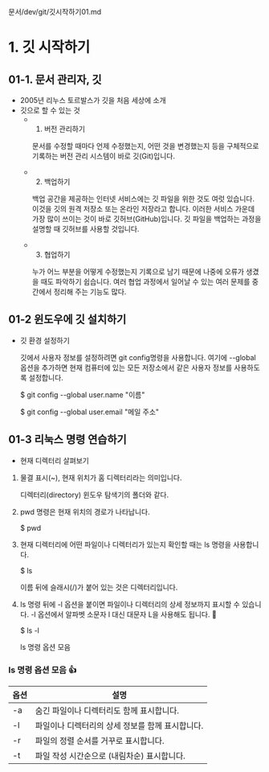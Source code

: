 문서/dev/git/깃시작하기01.md
# 1. 깃 시작하기
## 01-1. 문서 관리자, 깃
- 2005년 리누스 토르발스가 깃을 처음 세상에 소개
- 깃으로 할 수 있는 것
    - 1. 버전 관리하기

        문서를 수정할 때마다 언제 수정했는지, 어떤 것을 변경했는지 등을 구체적으로 기록하는 버전 관리 시스템이 바로 깃(Git)입니다.
    - 2. 백업하기

        백업 공간을 제공하는 인터넷 서비스에는 깃 파일을 위한 것도 여럿 있습니다. 이것을 깃의 원격 저장소 또는 온라인 저장라고 합니다. 이러한 서비스 가운데 가장 많이 쓰이는 것이 바로 깃허브(GitHub)입니다. 깃 파일을 백업하는 과정을 설명할 때 깃허브를 사용할 것입니다.
    - 3. 협업하기

        누가 어느 부분을 어떻게 수정했는지 기록으로 남기 때문에 나중에 오류가 생겼을 때도 파악하기 쉽습니다. 여러 협업 과정에서 일어날 수 있는 여러 문제를 중간에서 정리해 주는 기능도 많다.
## 01-2 윈도우에 깃 설치하기
- 깃 환경 설정하기

    깃에서 사용자 정보를 설정하려면 git config명령을 사용합니다. 여기에 --global 옵션을 추가하면 현재 컴퓨터에 있는 모든 저장소에서 같은 사용자 정보를 사용하도록 설정합니다.

    $ git config --global user.name "이름"

    $ git config --global user.email "메일 주소"
## 01-3 리눅스 명령 연습하기
- 현재 디렉터리 살펴보기
1. 물결 표시(~), 현재 위치가 홈 디렉터리라는 의미입니다.
    
    디렉터리(directory) 윈도우 탐색기의 폴더와 같다.
2. pwd 명령은 현재 위치의 경로가 나타납니다.

    $ pwd

3. 현재 디렉터리에 어떤 파일이나 디렉터리가 있는지 확인할 때는 ls 명령을 사용합니다.

    $ ls

    이름 뒤에 슬래시(/)가 붙어 있는 것은 디렉터리입니다.

4. ls 명령 뒤에 -l 옵션을 붙이면 파일이나 디렉터리의 상세 정보까지 표시할 수 있습니다. -l 옵션에서 알파벳 소문자 l  대신 대문자 L을 사용해도 됩니다. :eyes:

    $ ls -l

    ls 명령 옵션 모음

### ls 명령 옵션 모음 :+1:

| 옵션 | 설명 |
|---|---|
| -a | 숨긴 파일이나 디렉터리도 함께 표시합니다. |
| -l | 파일이나 디렉터리의 상세 정보를 함께 표시합니다. |
| -r | 파일의 정렬 순서를 거꾸로 표시합니다. |
| -t | 파일 작성 시간순으로 (내림차순) 표시합니다. |






